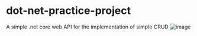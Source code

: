 # dot-net-practice-project
A simple .net core web API  for the implementation of simple CRUD
![image](https://github.com/GOalitiger/dot-net-practice-project/assets/25081983/86d96684-6b61-4628-8030-14ac43ee704b)
